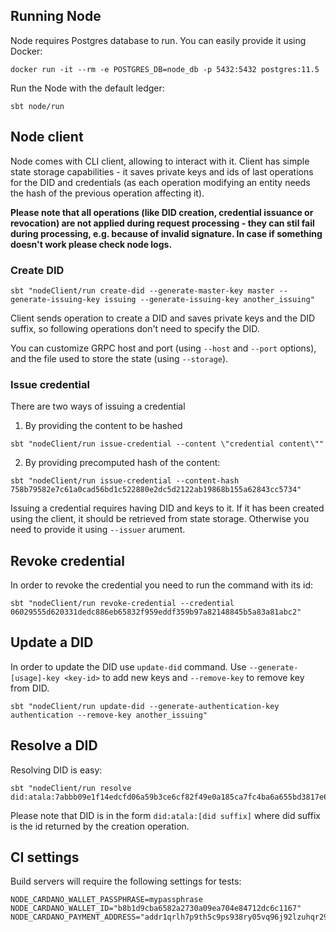 ## Running Node

Node requires Postgres database to run. You can easily provide it using Docker:
```
docker run -it --rm -e POSTGRES_DB=node_db -p 5432:5432 postgres:11.5
```

Run the Node with the default ledger:
```
sbt node/run
```

## Node client

Node comes with CLI client, allowing to interact with it. Client has simple state storage capabilities - it saves private keys and ids of last operations for the DID and credentials (as each operation modifying an entity needs the hash of the previous operation affecting it).

**Please note that all operations (like DID creation, credential issuance or revocation) are not applied during request processing - they can stil fail during processing, e.g. because of invalid signature. In case if something doesn't work please check node logs.**

### Create DID

```
sbt "nodeClient/run create-did --generate-master-key master --generate-issuing-key issuing --generate-issuing-key another_issuing"
```

Client sends operation to create a DID and saves private keys and the DID suffix, so following operations don't need to specify the DID.

You can customize GRPC host and port (using `--host` and `--port` options), and the file used to store the state (using `--storage`).

### Issue credential

There are two ways of issuing a credential

1. By providing the content to be hashed
```
sbt "nodeClient/run issue-credential --content \"credential content\""
```

2. By providing precomputed hash of the content:
```
sbt "nodeClient/run issue-credential --content-hash 758b79582e7c61a0cad56bd1c522880e2dc5d2122ab19868b155a62843cc5734"
```

Issuing a credential requires having DID and keys to it. If it has been created using the client, it should be retrieved from state storage. Otherwise you need to provide it using `--issuer` arument.

## Revoke credential

In order to revoke the credential you need to run the command with its id:

```
sbt "nodeClient/run revoke-credential --credential 06029555d620331dedc886eb65832f959eddf359b97a82148845b5a83a81abc2"
```

## Update a DID

In order to update the DID use `update-did` command. Use `--generate-[usage]-key <key-id>` to add new keys and `--remove-key` to remove key from DID.

```
sbt "nodeClient/run update-did --generate-authentication-key authentication --remove-key another_issuing"
```

## Resolve a DID

Resolving DID is easy:

```
sbt "nodeClient/run resolve did:atala:7abbb09e1f14edcfd06a59b3ce6cf82f49e0a185ca7fc4ba6a655bd3817e6185"
```

Please note that DID is in the form `did:atala:[did suffix]` where did suffix is the id returned by the creation operation.

## CI settings
Build servers will require the following settings for tests:
```
NODE_CARDANO_WALLET_PASSPHRASE=mypassphrase
NODE_CARDANO_WALLET_ID="b8b1d9cba6582a2730a09ea704e84712dc6c1167"
NODE_CARDANO_PAYMENT_ADDRESS="addr1qrlh7p9th5c9ps938ry05vq96j92lzuhqr29v46caydf2wzkvlatzplcfr8afde6wsr6weskqr8k3u80e957ecmkvkhqe4n2hn"
```
